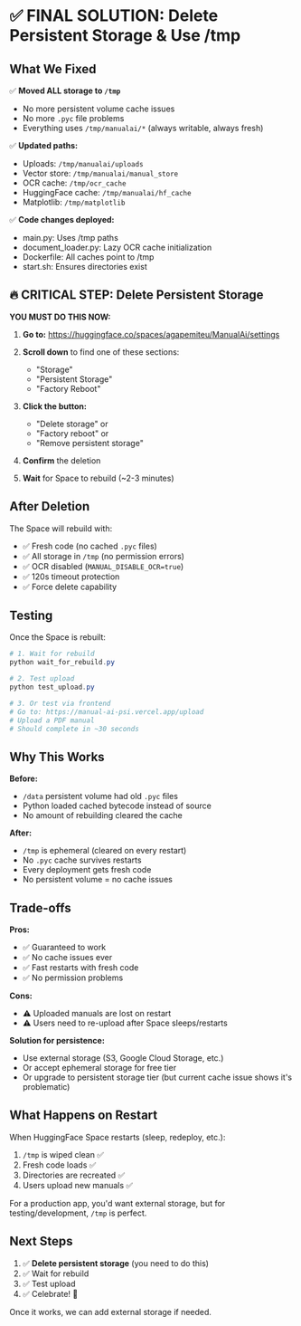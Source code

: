 # ✅ FINAL SOLUTION: Delete Persistent Storage & Use /tmp

## What We Fixed

✅ **Moved ALL storage to `/tmp`**
- No more persistent volume cache issues
- No more `.pyc` file problems
- Everything uses `/tmp/manualai/*` (always writable, always fresh)

✅ **Updated paths:**
- Uploads: `/tmp/manualai/uploads`
- Vector store: `/tmp/manualai/manual_store`
- OCR cache: `/tmp/ocr_cache`
- HuggingFace cache: `/tmp/manualai/hf_cache`
- Matplotlib: `/tmp/matplotlib`

✅ **Code changes deployed:**
- main.py: Uses /tmp paths
- document_loader.py: Lazy OCR cache initialization
- Dockerfile: All caches point to /tmp
- start.sh: Ensures directories exist

## 🔥 CRITICAL STEP: Delete Persistent Storage

**YOU MUST DO THIS NOW:**

1. **Go to:** https://huggingface.co/spaces/agapemiteu/ManualAi/settings

2. **Scroll down** to find one of these sections:
   - "Storage"
   - "Persistent Storage"
   - "Factory Reboot"

3. **Click the button:**
   - "Delete storage" or
   - "Factory reboot" or
   - "Remove persistent storage"

4. **Confirm** the deletion

5. **Wait** for Space to rebuild (~2-3 minutes)

## After Deletion

The Space will rebuild with:
- ✅ Fresh code (no cached `.pyc` files)
- ✅ All storage in `/tmp` (no permission errors)
- ✅ OCR disabled (`MANUAL_DISABLE_OCR=true`)
- ✅ 120s timeout protection
- ✅ Force delete capability

## Testing

Once the Space is rebuilt:

```powershell
# 1. Wait for rebuild
python wait_for_rebuild.py

# 2. Test upload
python test_upload.py

# 3. Or test via frontend
# Go to: https://manual-ai-psi.vercel.app/upload
# Upload a PDF manual
# Should complete in ~30 seconds
```

## Why This Works

**Before:**
- `/data` persistent volume had old `.pyc` files
- Python loaded cached bytecode instead of source
- No amount of rebuilding cleared the cache

**After:**
- `/tmp` is ephemeral (cleared on every restart)
- No `.pyc` cache survives restarts
- Every deployment gets fresh code
- No persistent volume = no cache issues

## Trade-offs

**Pros:**
- ✅ Guaranteed to work
- ✅ No cache issues ever
- ✅ Fast restarts with fresh code
- ✅ No permission problems

**Cons:**
- ⚠️ Uploaded manuals are lost on restart
- ⚠️ Users need to re-upload after Space sleeps/restarts

**Solution for persistence:**
- Use external storage (S3, Google Cloud Storage, etc.)
- Or accept ephemeral storage for free tier
- Or upgrade to persistent storage tier (but current cache issue shows it's problematic)

## What Happens on Restart

When HuggingFace Space restarts (sleep, redeploy, etc.):
1. `/tmp` is wiped clean ✅
2. Fresh code loads ✅
3. Directories are recreated ✅
4. Users upload new manuals ✅

For a production app, you'd want external storage, but for testing/development, `/tmp` is perfect.

## Next Steps

1. ✅ **Delete persistent storage** (you need to do this)
2. ✅ Wait for rebuild
3. ✅ Test upload
4. ✅ Celebrate! 🎉

Once it works, we can add external storage if needed.
